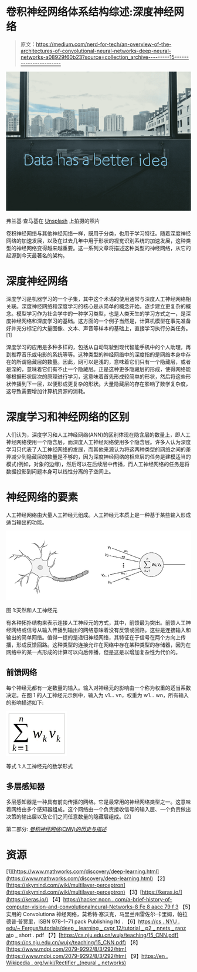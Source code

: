 # 卷积神经网络体系结构综述:深度神经网络

> 原文：<https://medium.com/nerd-for-tech/an-overview-of-the-architectures-of-convolutional-neural-networks-deep-neural-networks-a08929f60b23?source=collection_archive---------15----------------------->

![](img/c5618d1b4e79f24ed191ac7fa2bc109c.png)

弗兰基·查马基在 [Unsplash](https://unsplash.com/s/photos/artificial-intelligence?utm_source=unsplash&utm_medium=referral&utm_content=creditCopyText) 上拍摄的照片

卷积神经网络与其他神经网络一样，既用于分类，也用于学习特征。随着深度神经网络的加速发展，以及在过去几年中用于形状的视觉识别系统的加速发展，这种类型的神经网络变得越来越重要。这一系列文章将描述这种类型的神经网络，从它的起源到今天最著名的架构。

# 深度神经网络

深度学习是机器学习的一个子集，其中这个术语的使用通常与深度人工神经网络相关联。深度神经网络和深度学习的核心是从简单的概念开始，逐步建立更复杂的概念。模型学习作为社会学中的一种学习类型，也是人类天生的学习方式之一，是深度神经网络和深度学习的基础。这方面的一个例子当然是，计算机模型在事先准备好并充分标记的大量图像、文本、声音等样本的基础上，直接学习执行分类任务。[1]

深度学习的应用是多种多样的，包括从自动驾驶到现代智能手机中的个人助理，再到推荐音乐或电影的系统等等。这种类型的神经网络中的深度指的是网络本身中存在的所谓隐藏层的数量。因此，网可以是浅的，意味着它们只有一个隐藏层，或者是深的，意味着它们有不止一个隐藏层。正是这种更多隐藏层的形成，使得网络能够根据形状层次的原理进行学习，这意味着首先形成较简单的形状，然后将这些形状传播到下一层，以便形成更复杂的形状。大量隐藏层的存在影响了数学复杂度，这导致需要增加计算机资源的消耗。

# 深度学习和神经网络的区别

人们认为，深度学习和人工神经网络(ANN)的区别体现在隐含层的数量上，即人工神经网络使用一个隐含层，而深度人工神经网络使用多个隐含层。许多人认为深度学习只代表了人工神经网络的发展，而其他来源认为将这两种类型的网络之间的差异减少到隐藏层的数量是不够的，因为深度神经网络的相应层的任务是建模适当的模式(例如，对象的边缘)，然后可以在后续层中传播，而人工神经网络的任务是将数据投影到问题本身可以线性分离的子空间上。

# 神经网络的要素

人工神经网络由大量人工神经元组成。人工神经元本质上是一种基于某些输入形成适当输出的功能。

![](img/e35976150fb45bdb2120bef368712d0e.png)

图 1:天然和人工神经元

有各种拓扑结构来表示连接人工神经元的方式，其中，前馈最为突出。前馈人工神经网络或信号从输入传播到输出的网络意味着没有反馈或回路。这些是连接输入和输出的简单网络。值得一提的是递归神经网络，其特征在于信号在两个方向上传播，形成反馈回路。这种类型的连接允许在网络中存在某种类型的存储器，因为在网络中的某一点形成的计算可以向后传播，但是这是以增加复杂性为代价的。

## 前馈网络

每个神经元都有一定数量的输入。输入对神经元的影响由一个称为权重的适当系数决定。在图 1 的人工神经元示例中，输入为 v1… vn，权重为 w1… wn，所有输入的影响描述如下:

![](img/7c0e085d8fe7ffc1e0c5c03f3ec750a8.png)

等式 1:人工神经元的数学形式

## 多层感知器

多层感知器是一种具有前向传播的网络。它是最常用的神经网络类型之一。这意味着网络由多个感知器组成。这个网络由一个负责接收信号的输入层、一个负责做出决策的输出层以及它们之间任意数量的隐藏层组成。[2]

第二部分: [*卷积神经网络(CNN)的历史与描述*](https://mikevastech.medium.com/an-overview-of-the-architectures-of-convolutional-neural-networks-history-and-description-of-3439f44e19c8)

# 资源

[1][https://www.mathworks.com/discovery/deep-learning.html](https://www.mathworks.com/discovery/deep-learning.html)
【2】[https://skymind.com/wiki/multilayer-perceptron](https://skymind.com/wiki/multilayer-perceptron)
【3】[https://keras.io/](https://keras.io/)
【4】[https://hacker noon . com/a-brief-history-of-computer-vision-and-convolutionalneural-Networks-8 Fe 8 aacc 79 f 3](https://hackernoon.com/a-brief-history-of-computer-vision-and-convolutionalneural-networks-8fe8aacc79f3)
【5】实用的 Convolutiona 神经网络，莫希特·塞沃克，马里兰州雷佐尔·卡里姆，帕拉德普·普贾里，ISBN 978–1–71 pack Publishing ltd .
【6】[https://cs . NYU . edu/~ Fergus/tutorials/deep _ learning _ cvpr 12/tutorial _ p2 _ nnets _ ranz at](https://cs.nyu.edu/~fergus/tutorials/deep_learning_cvpr12/tutorial_p2_nnets_ranzat)o _ short . pdf
【7】[https://cs.nju.edu.cn/wujx/teaching/15_CNN.pdf](https://cs.nju.edu.cn/wujx/teaching/15_CNN.pdf)
【8】[https://www.mdpi.com/2079-9292/8/3/292/htm](https://www.mdpi.com/2079-9292/8/3/292/htm)
【9】[https://en . Wikipedia . org/wiki/Rectifier _(neural _ networks)](https://en.wikipedia.org/wiki/Rectifier_(neural_networks))